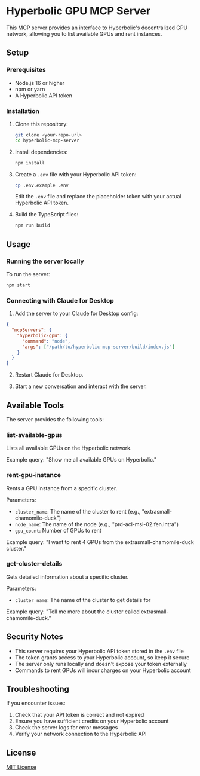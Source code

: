 # Hyperbolic GPU MCP Server

This MCP server provides an interface to Hyperbolic's decentralized GPU network, allowing you to list available GPUs and rent instances.

## Setup

### Prerequisites

- Node.js 16 or higher
- npm or yarn
- A Hyperbolic API token

### Installation

1. Clone this repository:

   ```bash
   git clone <your-repo-url>
   cd hyperbolic-mcp-server
   ```

2. Install dependencies:

   ```bash
   npm install
   ```

3. Create a `.env` file with your Hyperbolic API token:

   ```bash
   cp .env.example .env
   ```

   Edit the `.env` file and replace the placeholder token with your actual Hyperbolic API token.

4. Build the TypeScript files:
   ```bash
   npm run build
   ```

## Usage

### Running the server locally

To run the server:

```bash
npm start
```

### Connecting with Claude for Desktop

1. Add the server to your Claude for Desktop config:

```json
{
  "mcpServers": {
    "hyperbolic-gpu": {
      "command": "node",
      "args": ["/path/to/hyperbolic-mcp-server/build/index.js"]
    }
  }
}
```

2. Restart Claude for Desktop.

3. Start a new conversation and interact with the server.

## Available Tools

The server provides the following tools:

### list-available-gpus

Lists all available GPUs on the Hyperbolic network.

Example query: "Show me all available GPUs on Hyperbolic."

### rent-gpu-instance

Rents a GPU instance from a specific cluster.

Parameters:

- `cluster_name`: The name of the cluster to rent (e.g., "extrasmall-chamomile-duck")
- `node_name`: The name of the node (e.g., "prd-acl-msi-02.fen.intra")
- `gpu_count`: Number of GPUs to rent

Example query: "I want to rent 4 GPUs from the extrasmall-chamomile-duck cluster."

### get-cluster-details

Gets detailed information about a specific cluster.

Parameters:

- `cluster_name`: The name of the cluster to get details for

Example query: "Tell me more about the cluster called extrasmall-chamomile-duck."

## Security Notes

- This server requires your Hyperbolic API token stored in the `.env` file
- The token grants access to your Hyperbolic account, so keep it secure
- The server only runs locally and doesn't expose your token externally
- Commands to rent GPUs will incur charges on your Hyperbolic account

## Troubleshooting

If you encounter issues:

1. Check that your API token is correct and not expired
2. Ensure you have sufficient credits on your Hyperbolic account
3. Check the server logs for error messages
4. Verify your network connection to the Hyperbolic API

## License

[MIT License](LICENSE)
